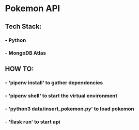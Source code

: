 # Pokemon API

## Tech Stack:
### - Python
### - MongoDB Atlas

## HOW TO:
### - 'pipenv install' to gather dependencies
### - 'pipenv shell' to start the virtual environment
### - 'python3 data/insert_pokemon.py' to load pokemon
### - 'flask run' to start api